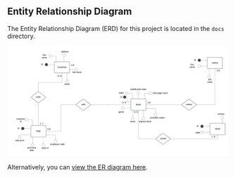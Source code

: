 ## Entity Relationship Diagram

The Entity Relationship Diagram (ERD) for this project is located in the `docs` directory.

![Entity Relationship Diagram](./docs/Bookstore_er_diagram.png)

Alternatively, you can [view the ER diagram here](./docs/Bookstore_er_diagram.png).
